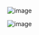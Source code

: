 ![image](https://github.com/aditya-bhardwaj01/ChatApp/assets/72078617/5996fc14-9848-4c84-ae09-084746e480ff)

![image](https://github.com/aditya-bhardwaj01/ChatApp/assets/72078617/3a5cd83d-65a8-4118-97f9-451486be4cd5)

